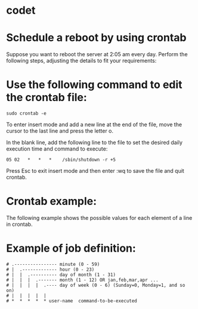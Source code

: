 # codet

# Schedule a reboot by using crontab
 Suppose you want to reboot the server at 2:05 am every day. Perform the following steps, adjusting the details to fit your requirements:

# Use the following command to edit the crontab file:
```
sudo crontab -e
```
To enter insert mode and add a new line at the end of the file, move the cursor to the last line and press the letter o.

In the blank line, add the following line to the file to set the desired daily execution time and command to execute:
```
05 02   *   *   *    /sbin/shutdown -r +5
```
Press Esc to exit insert mode and then enter :wq to save the file and quit crontab.

# Crontab example:
The following example shows the possible values for each element of a line in crontab.

# Example of job definition:
```
# .---------------- minute (0 - 59)
# |  .------------- hour (0 - 23)
# |  |  .---------- day of month (1 - 31)
# |  |  |  .------- month (1 - 12) OR jan,feb,mar,apr ...
# |  |  |  |  .---- day of week (0 - 6) (Sunday=0, Monday=1, and so on)
# |  |  |  |  |
# *  *  *  *  * user-name  command-to-be-executed
```
